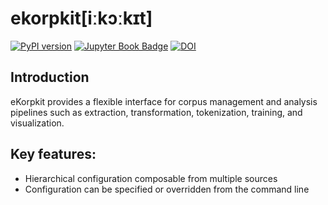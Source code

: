 # ekorpkit[iːkɔːkɪt]

[![PyPI version](https://badge.fury.io/py/ekorpkit.svg)](https://badge.fury.io/py/ekorpkit) [![Jupyter Book Badge](https://jupyterbook.org/badge.svg)](https://entelecheia.github.io/ekorpkit-config/) [![DOI](https://zenodo.org/badge/DOI/10.5281/zenodo.6497226.svg)](https://doi.org/10.5281/zenodo.6497226)

## Introduction

eKorpkit provides a flexible interface for corpus management and analysis pipelines such as extraction, transformation, tokenization, training, and visualization.

## Key features:

- Hierarchical configuration composable from multiple sources
- Configuration can be specified or overridden from the command line

```{tableofcontents}

```
